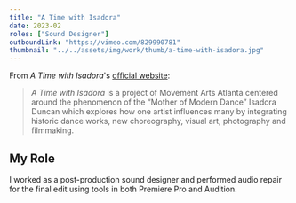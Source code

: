 ```yaml
---
title: "A Time with Isadora"
date: 2023-02
roles: ["Sound Designer"]
outboundLink: "https://vimeo.com/829990781"
thumbnail: "../../assets/img/work/thumb/a-time-with-isadora.jpg"
---
```

From *A Time with Isadora*'s [official website](https://www.atimewithisadora.org):

> *A Time with Isadora* is a project of Movement Arts Atlanta centered around the phenomenon of the “Mother of Modern Dance” Isadora Duncan which explores how one artist influences many by integrating historic dance works, new choreography, visual art, photography and filmmaking.

## My Role

I worked as a post-production sound designer and performed audio repair for the final edit using tools in both Premiere Pro and Audition.